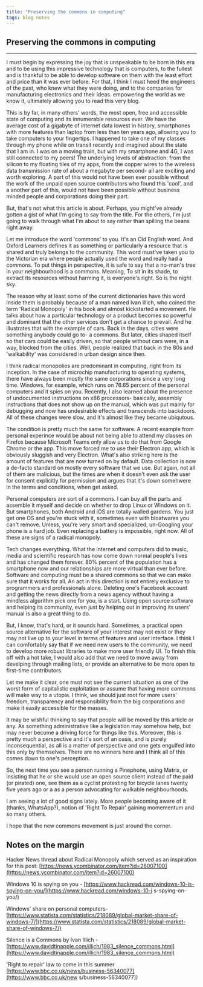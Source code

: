 ```yaml
---
title: "Preserving the commons in computing"
tags: blog notes
---
```


## Preserving the commons in computing

---

I must begin by expressing the joy that is unspeakable to be born in this era and to be using this impressive technology that is computers, to the fullest and is thankful to be able to develop software on them with the least effort and price than it was ever before. For that, I think I must heed the engineers of the past, who knew what they were doing, and to the companies for manufacturing electronics and their ideas. empowering the world as we know it, ultimately allowing you to read this very blog.

This is by far, in many others' words, the most open, free and accessible state of computing and its innumerable resources ever. We have the average cost of a gigabyte of internet data lowest in history, smartphones with more features than laptop from less than ten years ago, allowing you to take computers to your fingertips. I happened to take one of my classes through my phone while on transit recently and imagined about the state that I am in. I was on a moving train, but with my smartphone and 4G, I was still connected to my peers! The underlying levels of abstraction: from the silicon to my floating tiles of my apps, from the copper wires to the wireless data transmission rate of about a megabyte per second- all are exciting and worth exploring. 
A part of this would not have been ever possible without the work of the unpaid open source contributors who found this 'cool', and a another part of this, would not have been possible without business minded people and corporations doing their part.

But, that's not what this article is about. Perhaps, you might've already gotten a gist of what I'm going to say from
the title. For the others, I'm just going to walk through what I'm about to say rather than spilling the beans right away.

Let me introduce the word 'commons' to you. It's an Old English word. And Oxford Learners defines it as something or particularly a resource that is shared and truly belongs to the community. This word must've taken you to the Victorian era where people actually used the word and really had a commons. To put things in perspective, it is safe to say that a no-man's tree in your neighbourhood is a commons. Meaning, To sit in its shade, to extract its resources without harming it, is everyone's right. So is the night sky.

The reason why at least some of the current dictionaries have this word inside them is probably because of a man named Ivan Illich, who coined the term 'Radical Monopoly' in his book and almost kickstarted a movement. He talks about how a particular technology or a product becomes so powerful and dominant that the other services don't get a chance to prevail. And he illustrates that with the example of cars. Back in the days, cities were something anybody could go to- a commons. But later, cities shaped itself so that cars could be easily driven, so that people without cars were, in a way, blocked
from the cities. Well, people realized that back in the 80s and 'walkability' was considered in urban design since then.

I think radical monopolies are predominant in computing, right from its inception. In the case of microchip manufacturing to operating systems, there have always been mostly the same corporations since a very long time. Windows, for example, which runs on 76.65 percent of the personal computers and it spies on you. Recently, I also learned about the presence of undocumented instructions on x86 processors- basically, assembly instructions that does not show up on the manual, which was put mainly for debugging and now has undesirable effects and transcends into backdoors.
All of these changes were slow, and it's almost like they became ubiqutous.

The condition is pretty much the same for software.
A recent example from personal experince would be about not being able to attend my classes on Firefox because Microsoft Teams only allow us to do that from Google Chrome or the app. This move forced me to use their Electron app, which is obviously sluggish and very Electron. What's also striking here is the amount of features that are now turned on by default. Data collection is now a de-facto standard on mostly every software that we use. But again, not all of them are malicious, but the times are when it doesn't even ask the user for consent explicitly for permission and argues that it's down somehwere in the terms and conditions, when get asked.

Personal computers are sort of a commons. I can buy all the parts and assemble it myself and decide on whether to drop Linux or Windows on it. But smartphones, both Android and iOS are totally walled gardens. You just get one OS and you're stuck with it, sometimes even with bloatwares you can't remove. Unless, you're very smart and specialized, un-Googling your phone is a hard job. Even replacing a battery is impossible, right now. All of these are signs of a radical monopoly.

Tech changes everything. What the internet and computers did to music, media and scientific research has now come down normal people's lives and has changed them forever. 80% percent of the population has a smartphone now and our relationships are more virtual than ever before. Software and computing must be a shared commons so that we can make sure that it works for all. An act in this direction is not entirely exclusive to programmers and professionals alone. Deleting one's Facebook account and getting the news directly from a news agency without having a mindless algorithm pick one for you, is a start. Using open source software and helping its community, even just by helping out in improving its users' manual is also a great thing to do.

But, I know, that's hard, or it sounds hard. Sometimes, a practical open source alternative for the software of your interest may not exist or they may not live up to your level in terms of features and user interface. I think I can comfortably say that if we need new users to the community, we need to develop more robust libraries to make more user friendly UI. To finish this off with a hot take, I would also add that we need to move away from develping through mailing lists, or provide an alternative to be more open to first-time contributors.

Let me make it clear, one must not see the current situation as one of the worst form of capitalistic exploitation or assume that having more commons will make way to a utopia. I think, we should just root for more users' freedom, transparency and responsibility from the big corporations and make it easily accessible for the masses.

It may be wishful thinking to say that people will be moved by this article or any. As something administrative like a legislation may somehow help, but may never become a driving force for things like this. Moreover, this is pretty much a perspective and it's sort of an oasis, and is purely inconsequential, as all is a matter of perspective and one gets engulfed into this only by themselves.
There are no winners here and I think all of this comes down to one's perception.

So, the next time you see a person running a Pinephone, using Matrix, or insisting that he or she would use an open source client instead of the paid (or pirated) one, see them as a cyclist protesting for bicycle lanes twenty five years ago or a as a person advocating for walkable neighbourhoods.

I am seeing a lot of good signs lately. More people becoming aware of it (thanks, WhatsApp?), notion of 'Right To Repair' 
gaining momementum and so many others.

I hope that the new commons movement is just around the corner.

## Notes on the margin
Hacker News thread about Radical Monopoly which served as an inspiration for this post: [https://news.ycombinator.com/item?id=26007100](https://news.ycombinator.com/item?id=26007100)

Windows 10 is spying on you - [https://www.hackread.com/windows-10-is-spying-on-you/](https://www.hackread.com/windows-10-i
s-spying-on-you/)

Windows' share on personal computers- [https://www.statista.com/statistics/218089/global-market-share-of-windows-7/](https://www.statista.com/statistics/218089/global-market-share-of-windows-7/)

Silence is a Commons by Ivan Illich - [https://www.davidtinapple.com/illich/1983_silence_commons.html](https://www.davidtinapple.com/illich/1983_silence_commons.html)

'Right to repair' law to come in this summer [https://www.bbc.co.uk/news/business-56340077](https://www.bbc.co.uk/new
s/business-56340077])
